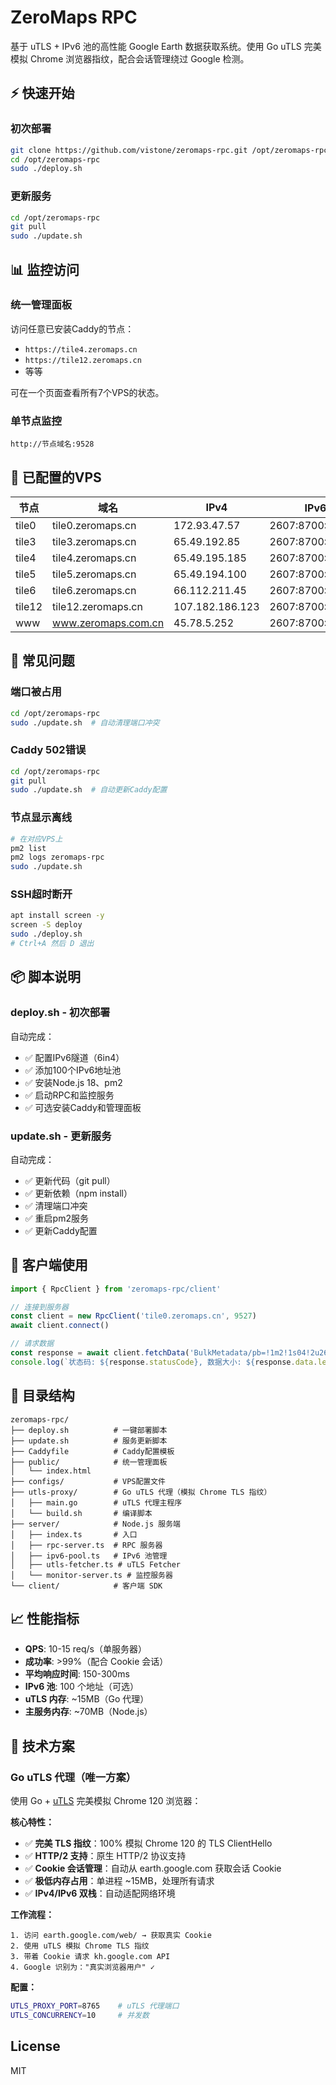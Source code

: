 # ZeroMaps RPC

基于 uTLS + IPv6 池的高性能 Google Earth 数据获取系统。使用 Go uTLS 完美模拟 Chrome 浏览器指纹，配合会话管理绕过 Google 检测。

## ⚡ 快速开始

### 初次部署

```bash
git clone https://github.com/vistone/zeromaps-rpc.git /opt/zeromaps-rpc
cd /opt/zeromaps-rpc
sudo ./deploy.sh
```

### 更新服务

```bash
cd /opt/zeromaps-rpc
git pull
sudo ./update.sh
```

## 📊 监控访问

### 统一管理面板

访问任意已安装Caddy的节点：
- `https://tile4.zeromaps.cn`
- `https://tile12.zeromaps.cn`
- 等等

可在一个页面查看所有7个VPS的状态。

### 单节点监控

```
http://节点域名:9528
```

## 🎯 已配置的VPS

| 节点 | 域名 | IPv4 | IPv6前缀 |
|------|------|------|----------|
| tile0 | tile0.zeromaps.cn | 172.93.47.57 | 2607:8700:5500:2943 |
| tile3 | tile3.zeromaps.cn | 65.49.192.85 | 2607:8700:5500:e639 |
| tile4 | tile4.zeromaps.cn | 65.49.195.185 | 2607:8700:5500:1e09 |
| tile5 | tile5.zeromaps.cn | 65.49.194.100 | 2607:8700:5500:203e |
| tile6 | tile6.zeromaps.cn | 66.112.211.45 | 2607:8700:5500:bf4b |
| tile12 | tile12.zeromaps.cn | 107.182.186.123 | 2607:8700:5500:2043 |
| www | www.zeromaps.com.cn | 45.78.5.252 | 2607:8700:5500:d197 |

## 🔧 常见问题

### 端口被占用

```bash
cd /opt/zeromaps-rpc
sudo ./update.sh  # 自动清理端口冲突
```

### Caddy 502错误

```bash
cd /opt/zeromaps-rpc
git pull
sudo ./update.sh  # 自动更新Caddy配置
```

### 节点显示离线

```bash
# 在对应VPS上
pm2 list
pm2 logs zeromaps-rpc
sudo ./update.sh
```

### SSH超时断开

```bash
apt install screen -y
screen -S deploy
sudo ./deploy.sh
# Ctrl+A 然后 D 退出
```

## 📦 脚本说明

### deploy.sh - 初次部署

自动完成：
- ✅ 配置IPv6隧道（6in4）
- ✅ 添加100个IPv6地址池
- ✅ 安装Node.js 18、pm2
- ✅ 启动RPC和监控服务
- ✅ 可选安装Caddy和管理面板

### update.sh - 更新服务

自动完成：
- ✅ 更新代码（git pull）
- ✅ 更新依赖（npm install）
- ✅ 清理端口冲突
- ✅ 重启pm2服务
- ✅ 更新Caddy配置

## 🚀 客户端使用

```typescript
import { RpcClient } from 'zeromaps-rpc/client'

// 连接到服务器
const client = new RpcClient('tile0.zeromaps.cn', 9527)
await client.connect()

// 请求数据
const response = await client.fetchData('BulkMetadata/pb=!1m2!1s04!2u2699')
console.log(`状态码: ${response.statusCode}, 数据大小: ${response.data.length}`)
```

## 📁 目录结构

```
zeromaps-rpc/
├── deploy.sh          # 一键部署脚本
├── update.sh          # 服务更新脚本
├── Caddyfile          # Caddy配置模板
├── public/            # 统一管理面板
│   └── index.html
├── configs/           # VPS配置文件
├── utls-proxy/        # Go uTLS 代理（模拟 Chrome TLS 指纹）
│   ├── main.go        # uTLS 代理主程序
│   └── build.sh       # 编译脚本
├── server/            # Node.js 服务端
│   ├── index.ts       # 入口
│   ├── rpc-server.ts  # RPC 服务器
│   ├── ipv6-pool.ts   # IPv6 池管理
│   ├── utls-fetcher.ts # uTLS Fetcher
│   └── monitor-server.ts # 监控服务器
└── client/            # 客户端 SDK
```

## 📈 性能指标

- **QPS**: 10-15 req/s（单服务器）
- **成功率**: >99%（配合 Cookie 会话）
- **平均响应时间**: 150-300ms
- **IPv6 池**: 100 个地址（可选）
- **uTLS 内存**: ~15MB（Go 代理）
- **主服务内存**: ~70MB（Node.js）

## 🔧 技术方案

### Go uTLS 代理（唯一方案）

使用 Go + [uTLS](https://github.com/refraction-networking/utls) 完美模拟 Chrome 120 浏览器：

**核心特性：**
- ✅ **完美 TLS 指纹**：100% 模拟 Chrome 120 的 TLS ClientHello
- ✅ **HTTP/2 支持**：原生 HTTP/2 协议支持
- ✅ **Cookie 会话管理**：自动从 earth.google.com 获取会话 Cookie
- ✅ **极低内存占用**：单进程 ~15MB，处理所有请求
- ✅ **IPv4/IPv6 双栈**：自动适配网络环境

**工作流程：**
```
1. 访问 earth.google.com/web/ → 获取真实 Cookie
2. 使用 uTLS 模拟 Chrome TLS 指纹
3. 带着 Cookie 请求 kh.google.com API
4. Google 识别为："真实浏览器用户" ✓
```

**配置：**
```bash
UTLS_PROXY_PORT=8765    # uTLS 代理端口
UTLS_CONCURRENCY=10     # 并发数
```

## License

MIT

